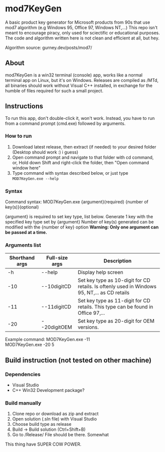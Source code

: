 # mod7KeyGen
A basic product key generator for Microsoft products from 90s that use mod7 algorithm (e.g Windows 95, Office 97, Windows NT,...)
This repo isn't meant to encourage piracy, only used for sciectific or educational purposes.
The code and algorithm written here is not clean and efficient at all, but hey.

Algorithm source: gurney.dev/posts/mod7/

## About
mod7KeyGen is a win32 terminal (console) app, works like a normal terminal app on Linux, but it's on Windows.
Releases are compiled as /MTd, all binaries should work without Visual C++ installed, in exchange for the humble of files required for such a small project.

## Instructions
To run this app, don't double-click it, won't work.
Instead, you have to run from a command prompt (cmd.exe) followed by arguments.

### How to run
1. Download latest release, then extract (if needed) to your desired folder (Desktop should work :) i guess)
2. Open command prompt and navigate to that folder with cd command, or, 
   Hold down Shift and right-click the folder, then "Open command window here"
3. Type command with syntax described below, or just type `MOD7KeyGen.exe --help`

### Syntax
Command syntax:    MOD7KeyGen.exe    {argument}(required)   {number of key(s)}(optional)

{argument} is required to set key type, list below.
Generate 1 key with the specified key type set by {argument}
Number of key(s) generated can be modified with the {number of key} option
**Warning: Only one argument can be passed at a time.**

### Arguments list
Shorthand args | Full-size args | Description
-------------- | -------------- | -----------
-h | --help | Display help screen
-10 | --10digitCD | Set key type as 10-digit for CD retails. Is oftenly used in Windows 95, NT,... as CD retails
-11 | --11digitCD | Set key type as 11-digit for CD retails. This type can be found in Office 97,...
-20 | --20digitOEM | Set key type as 20-digit for OEM versions.

Example command:  MOD7KeyGen.exe -11      
                  MOD7KeyGen.exe -20 5
                  
## Build instruction (not tested on other machine)
### Dependencies
* Visual Studio
* C++ Win32 Development package?
### Build manually
1. Clone repo or download as zip and extract
1. Open solution (.sln file) with Visual Studio
2. Choose build type as release
3. Build -> Build solution (Ctrl+Shift+B)
4. Go to <insert solution folder here>/Release/
File should be there. Somewhat
  
   
   
   
    
This thing have SUPER COW POWER.
